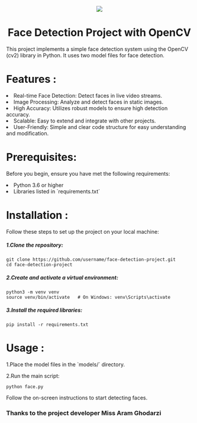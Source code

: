 <p align='center'>
 <img src="https://tehranlancer.com/media/2023/06/logo_lancer_h-2-copy.png">
</p>
<h1 align='center'>Face Detection Project with OpenCV</h1>
<p>This project implements a simple face detection system using the OpenCV (cv2) library in Python. It uses two model files for face detection.
</p>
<h1>Features :</h1>
<ui>
  <li>Real-time Face Detection: Detect faces in live video streams.</li>
  <li>Image Processing: Analyze and detect faces in static images.</li>
  <li>High Accuracy: Utilizes robust models to ensure high detection accuracy.</li>
  <li>Scalable: Easy to extend and integrate with other projects.</li>
  <li>User-Friendly: Simple and clear code structure for easy understanding and modification.</li>
</ui>
<h1>
  Prerequisites:
</h1>
<p>    Before you begin, ensure you have met the following requirements:</p>
<ui>
  <li>Python 3.6 or higher

  </li>
  <li>
    Libraries listed in `requirements.txt`
  </li>
</ui>
<h1>
  Installation :
</h1>
<p>Follow these steps to set up the project on your local machine:
</p>
<h5>1.Clone the repository:</h5>

   
    git clone https://github.com/username/face-detection-project.git
    cd face-detection-project

<h5>2.Create and activate a virtual environment:</h5>

    python3 -m venv venv
    source venv/bin/activate   # On Windows: venv\Scripts\activate

<h5>3.Install the required libraries:</h5>

    pip install -r requirements.txt
<h1>Usage :</h1>
<p>1.Place the model files in the `models/` directory.</p>
<p>2.Run the main script:</p>

    python face.py
<p>Follow the on-screen instructions to start detecting faces.</p>
<H3>Thanks to the project developer Miss Aram Ghodarzi</H3>
